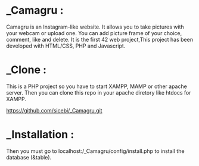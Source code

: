 # _Camagru :
Camagru is an Instagram-like website. It allows you to take pictures with your webcam or upload one.
You can add picture frame of your choice, comment, like and delete.
It is the first 42 web project,This project has been developed with HTML/CSS, PHP and Javascript.

# _Clone :
This is a PHP project so you have to start XAMPP, MAMP  or other apache server. Then you can clone this repo in your apache diretory like htdocs for XAMPP.

https://github.com/sicebi/_Camagru.git

# _Installation :
Then you must go to localhost:/_Camagru/config/install.php to install the database (&table).









